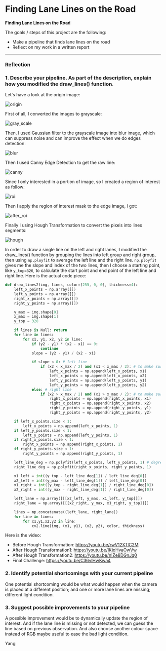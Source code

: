 # **Finding Lane Lines on the Road**


**Finding Lane Lines on the Road**

The goals / steps of this project are the following:
* Make a pipeline that finds lane lines on the road
* Reflect on my work in a written report


[//]: # (Image References)

[origin]: http://chuantu.biz/t6/348/1532625928x-1404829133.png "Origin Image"
[gray_scale]: http://chuantu.biz/t6/348/1532625963x-1404829133.png "Grayscale"
[blur]: http://chuantu.biz/t6/348/1532625981x-1404829133.png "Blur"
[canny]: http://chuantu.biz/t6/348/1532626000x-1404829133.png "Canny Transformation"
[roi]: http://chuantu.biz/t6/348/1532626018x-1404829133.png "Region of Interest"
[after_roi]: http://chuantu.biz/t6/348/1532626034x-1404829133.png "Apply Region of Interest"
[hough]: http://chuantu.biz/t6/348/1532626053x-1404829133.png "Hough Transformation"

---

### Reflection

### 1. Describe your pipeline. As part of the description, explain how you modified the draw_lines() function.


Let's have a look at the origin image:

![origin][origin]

First of all, I converted the images to grayscale:

![gray_scale][gray_scale]

Then, I used Gaussian filter to the grayscale image into blur image, which can suppress noise and can improve the effect when we do edges detection:

![blur][blur]

Then I used Canny Edge Detection to get the raw line:

![canny][canny]

Since I only interested in a portion of image, so I created a region of interest as follow:

![roi][roi]

Then I apply the region of interest mask to the edge image, I got:

![after_roi][after_roi]

Finally I using Hough Transformation to convert the pixels into lines segments:

![hough][hough]


In order to draw a single line on the left and right lanes, I modified the draw_lines() function by grouping the lines into left group and right group, then using `np.ployfit` to average the left line and the right line. `np.ployfit` gives me the slope and index of the two lines, then I choose a starting point, like `y_top=320`, to calculate the start point and end point of the left line and right line. Here is the actual code piece:

```python
def draw_lines2(img, lines, color=[255, 0, 0], thickness=4):
    left_x_points = np.array([])
    left_y_points = np.array([])
    right_x_points = np.array([])
    right_y_points = np.array([])

    y_max = img.shape[0]
    x_max = img.shape[1]
    y_top = 320

    if lines is Null: return
    for line in lines:
        for x1, y1, x2, y2 in line:
            if (y2 - y1) * (x2 - x1) == 0:
                continue
            slope = (y2 - y1) / (x2 - x1)

            if slope < 0: # left line
                if (x2 < x_max / 2) and (x1 < x_max / 2): # to make sure the line seg is in the left zone
                    left_x_points = np.append(left_x_points, x1)
                    left_x_points = np.append(left_x_points, x2)
                    left_y_points = np.append(left_y_points, y1)
                    left_y_points = np.append(left_y_points, y2)
            else: # right line
                if (x2 > x_max / 2) and (x1 > x_max / 2): # to make sure the line seg is in the right zone
                    right_x_points = np.append(right_x_points, x1)
                    right_x_points = np.append(right_x_points, x2)
                    right_y_points = np.append(right_y_points, y1)
                    right_y_points = np.append(right_y_points, y2)

    if left_x_points.size < 1:
        left_x_points = np.append(left_x_points, 1)
    if left_y_points.size < 1:
        left_y_points = np.append(left_y_points, 1)
    if right_x_points.size < 1:
        right_x_points = np.append(right_x_points, 1)
    if right_y_points.size < 1:
        right_y_points = np.append(right_y_points, 1)  

    left_line_deg = np.polyfit(left_x_points, left_y_points, 1) # degree = 1
    right_line_deg = np.polyfit(right_x_points, right_y_points, 1)

    x1_left = int((y_top - left_line_deg[1]) / left_line_deg[0])
    x2_left = int((y_max - left_line_deg[1]) / left_line_deg[0])
    x1_right = int((y_top - right_line_deg[1]) / right_line_deg[0])
    x2_right = int((y_max - right_line_deg[1]) / right_line_deg[0])        

    left_lane = np.array([[[x2_left, y_max, x1_left, y_top]]])
    right_lane = np.array([[[x2_right, y_max, x1_right, y_top]]])

    lines = np.concatenate((left_lane, right_lane))
    for line in lines:
        for x1,y1,x2,y2 in line:
            cv2.line(img, (x1, y1), (x2, y2), color, thickness)
```


Here is the video:
* Before Hough Transformation: https://youtu.be/rwV12XTlC2M
* After Hough Transformation1: https://youtu.be/lKioHvaOwVw
* After Hough Transformation2: https://youtu.be/nIZe8DGnJq0
* Final Challenge: https://youtu.be/C36vlHwKwa4


### 2. Identify potential shortcomings with your current pipeline


One potential shortcoming would be what would happen when the camera is placed at a different position; and one or more lane lines are missing; different light condition.


### 3. Suggest possible improvements to your pipeline

A possible improvement would be to dynamically update the region of interest. And if the lane line is missing or not detected, we can guess the line based on previous observation. And also choose another colour space instead of RGB maybe useful to ease the bad light condition.

Yang
